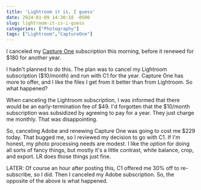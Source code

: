 ```yaml
---
title: 'Lightroom it is, I guess'
date: 2024-01-09 14:30:18 -0500
slug: lightroom-it-is-i-guess
categories: ["Photography"]
tags: ["Lightroom","CaptureOne"]
---
```


I canceled my [Capture One](https://captureone.com) subscription this morning, before it renewed for $180 for another year.

I hadn't planned to do this. The plan was to cancel my Lightroom subscription ($10/month) and run with C1 for the year. Capture One has more to offer, and I like the files I get from it better than from Lightroom. So what happened?

When canceling the Lightroom subscription, I was informed that there would be an early-termination fee of $49. I'd forgotten that the $10/month subscription was subsidized by agreeing to pay for a year. They just charge me monthly. That was disappointing.

So, canceling Adobe and renewing Capture One was going to cost me $229 today. That bugged me, so I reviewed my decision to go with C1. If I'm honest, my photo processing needs are modest. I like the *option* for doing all sorts of fancy things, but mostly it's a little contrast, white balance, crop, and export. LR does those things just fine.

LATER: Of course an hour after posting this, C1 offered me 30% off to re-subscribe, so I did. Then I canceled my Adobe subscription. So, the opposite of the above is what happened.
